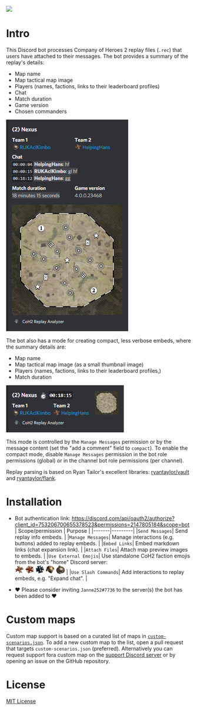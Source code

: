 [![](https://img.shields.io/discord/753277157027086427?color=%2336393f&label=Support%20Discord&logo=discord&logoColor=white)](https://discord.gg/RwCZTUwMd3)

# Intro
This Discord bot processes Company of Heroes 2 replay files (`.rec`) that users have attached to their messages.
The bot provides a summary of the replay's details:
- Map name
- Map tactical map image
- Players (names, factions, links to their leaderboard profiles)
- Chat
- Match duration
- Game version
- Chosen commanders

![](./media/examples/full-embed.png)

The bot also has a mode for creating compact, less verbose embeds, where the summary details are:
- Map name
- Map tactical map image (as a small thumbnail image)
- Players (names, factions, links to their leaderboard profiles,)
- Match duration

![](./media/examples/compact-embed.png)

This mode is controlled by the `Manage Messages` permission or by the message content (set the "add a comment" field to `compact`). To enable the compact mode, disable `Manage Messages` permission in the bot role permissions (global) or in the channel bot role permissions (per channel). 

Replay parsing is based on Ryan Tailor's excellent libraries: [ryantaylor/vault](https://github.com/ryantaylor/vault) and [ryantaylor/flank](https://github.com/ryantaylor/flank).

# Installation
- Bot authentication link: https://discord.com/api/oauth2/authorize?client_id=753206700655378523&permissions=2147805184&scope=bot
    | Scope/permission | Purpose |
    |-------|---------|
    |`Send Messages`| Send replay info embeds. |
    |`Manage Messages`| Manage interactions (e.g. buttons) added to replay embeds. |
    |`Embed Links`| Embed markdown links (chat expansion link). |
    |`Attach Files`| Attach map preview images to embeds. |
    |`Use External Emojis`| Use standalone CoH2 faction emojis from the bot's "home" Discord server: <br /><img title=":german:" src="./media/discord/emoji/german.png" width="24" height="24"> <img title=":soviet:" src="./media/discord/emoji/soviet.png" width="24" height="24"> <img title=":west_german:" src="./media/discord/emoji/west_german.png" width="24" height="24"> <img title=":aef:" src="./media/discord/emoji/aef.png" width="24" height="24"> <img title=":british:" src="./media/discord/emoji/british.png" width="24" height="24"> |
    |`Use Slash Commands`| Add interactions to replay embeds, e.g. "Expand chat". |
    
- ❤️ Please consider inviting `Janne252#7736` to the server(s) the bot has been added to ❤️

# Custom maps
Custom map support is based on a curated list of maps in [`custom-scenarios.json`](data-generator/custom-scenarios.json). 
To add a new custom map to the list, open a pull request that targets `custom-scenarios.json` (preferred).
Alternatively you can request support fora custom map on the [support Discord server](https://discord.gg/nBQQ4Xh5RR) or by opening an issue on the GitHub repository.

# License
[MIT License](./LICENSE.txt)
